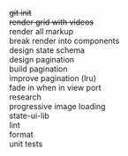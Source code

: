 ~~git init~~\
~~render grid with videos~~\
render all markup\
break render into components\
design state schema\
design pagination\
build pagination\
improve pagination (lru)\
fade in when in view port\
research\
progressive image loading\
state-ui-lib\
lint\
format\
unit tests